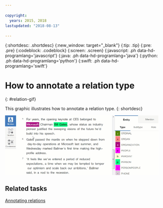 ```yaml
---

copyright:
  years: 2015, 2018
lastupdated: "2018-08-13"

---
```


{:shortdesc: .shortdesc}
{:new_window: target="_blank"}
{:tip: .tip}
{:pre: .pre}
{:codeblock: .codeblock}
{:screen: .screen}
{:javascript: .ph data-hd-programlang='javascript'}
{:java: .ph data-hd-programlang='java'}
{:python: .ph data-hd-programlang='python'}
{:swift: .ph data-hd-programlang='swift'}

# How to annotate a relation type
{: #relation-gif}

This graphic illustrates how to annotate a relation type.
{: shortdesc}

![Shows the user select Microsoft and Bill Gates, and then define a relation type of employedBy between the two entity types.](images/annotate-rel.gif)

## Related tasks

[Annotating relations](/docs/services/knowledge-studio/user-guide.html#wks_harelation)

